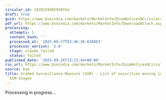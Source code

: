 ```yaml
---
circular_id: 1839159d05928f4a
draft: true
guid: https://www.bseindia.com/markets/MarketInfo/DispNoticesNCirculars.aspx?Noticeid={25794EC0-16E0-410F-A902-140938CCD7C2}&noticeno=20250926-54&dt=09/26/2025&icount=54&totcount=76&flag=0
pdf_url: https://www.bseindia.com/markets/MarketInfo/DownloadAttach.aspx?id=20250926-54&attachedId=a1e6204e-08da-4716-9097-b8e5a68d1789
processing:
  attempts: 1
  content_hash: ''
  processed_at: '2025-09-27T03:46:36.630883'
  processor_version: '2.0'
  stage: claude_failed
  status: failed
published_date: '2025-09-26T13:23:44+00:00'
rss_url: https://www.bseindia.com/markets/MarketInfo/DispNoticesNCirculars.aspx?Noticeid={25794EC0-16E0-410F-A902-140938CCD7C2}&noticeno=20250926-54&dt=09/26/2025&icount=54&totcount=76&flag=0
source: bse
title: Graded Surveillance Measure (GSM) - List of securities moving into their respective
  GSM Stages
---
```


Processing in progress...